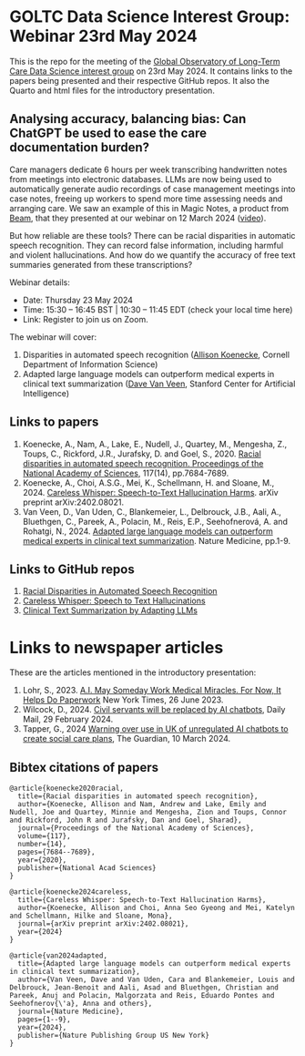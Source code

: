 # GOLTC Data Science Interest Group: Webinar 23rd May 2024

This is the repo for the meeting of the [Global Observatory of Long-Term Care Data Science interest group](https://goltc.org/interest-group/data-science/) on 23rd May 2024. It contains links to the papers being presented and their respective GitHub repos. It also the Quarto and html files for the introductory presentation.

## Analysing accuracy, balancing bias: Can ChatGPT be used to ease the care documentation burden?

Care managers dedicate 6 hours per week transcribing handwritten notes from meetings into electronic databases. LLMs are now being used to automatically generate audio recordings of case management meetings into case notes, freeing up workers to spend more time assessing needs and arranging care. We saw an example of this in Magic Notes, a product from [Beam](https://beam.org/), that they presented at our webinar on 12 March 2024 ([video](https://goltc.org/videos/beyond-words-can-chatgpt-ease-the-care-documentation-burden-12-march-2024-webinar-recording/)).

But how reliable are these tools? There can be racial disparities in automatic speech recognition. They can record false information, including harmful and violent hallucinations. And how do we quantify the accuracy of free text summaries generated from these transcriptions?

Webinar details:

- Date: Thursday 23 May 2024
- Time: 15:30 – 16:45 BST | 10:30 – 11:45 EDT (check your local time here)
- Link: Register to join us on Zoom.

The webinar will cover:

1. Disparities in automated speech recognition ([Allison Koenecke](https://koenecke.infosci.cornell.edu/#research), Cornell Department of Information Science)
2. Adapted large language models can outperform medical experts in clinical text summarization ([Dave Van Veen](https://davevanveen.com/), Stanford Center for Artificial Intelligence)

## Links to papers

1. Koenecke, A., Nam, A., Lake, E., Nudell, J., Quartey, M., Mengesha, Z., Toups, C., Rickford, J.R., Jurafsky, D. and Goel, S., 2020. [Racial disparities in automated speech recognition. Proceedings of the National Academy of Sciences](https://www.pnas.org/doi/full/10.1073/pnas.1915768117), 117(14), pp.7684-7689.
2. Koenecke, A., Choi, A.S.G., Mei, K., Schellmann, H. and Sloane, M., 2024. [Careless Whisper: Speech-to-Text Hallucination Harms](https://arxiv.org/abs/2402.08021). arXiv preprint arXiv:2402.08021.
3. Van Veen, D., Van Uden, C., Blankemeier, L., Delbrouck, J.B., Aali, A., Bluethgen, C., Pareek, A., Polacin, M., Reis, E.P., Seehofnerová, A. and Rohatgi, N., 2024. [Adapted large language models can outperform medical experts in clinical text summarization](https://www.nature.com/articles/s41591-024-02855-5). Nature Medicine, pp.1-9.

## Links to GitHub repos

1. [Racial Disparities in Automated Speech Recognition](https://github.com/stanford-policylab/asr-disparities)
2. [Careless Whisper: Speech to Text Hallucinations](https://github.com/koenecke/hallucination_harms)
3. [Clinical Text Summarization by Adapting LLMs](https://github.com/StanfordMIMI/clin-summ)

# Links to newspaper articles

These are the articles mentioned in the introductory presentation:

1. Lohr, S., 2023. [A.I. May Someday Work Medical Miracles. For Now, It Helps Do Paperwork](https://www.nytimes.com/2023/06/26/technology/ai-health-care-documentation.html) New York Times, 26 June 2023.
2. Wilcock, D., 2024. [Civil servants will be replaced by AI chatbots](https://www.dailymail.co.uk/news/article-13141169/Civil-servants-replaced-AI-chatbots-Oliver-Dowden.html), Daily Mail, 29 February 2024.
3. Tapper, G., 2024 [Warning over use in UK of unregulated AI chatbots to create social care plans](https://www.theguardian.com/technology/2024/mar/10/warning-over-use-in-uk-of-unregulated-ai-chatbots-to-create-social-care-plans), The Guardian, 10 March 2024.

## Bibtex citations of papers

```
@article{koenecke2020racial,
  title={Racial disparities in automated speech recognition},
  author={Koenecke, Allison and Nam, Andrew and Lake, Emily and Nudell, Joe and Quartey, Minnie and Mengesha, Zion and Toups, Connor and Rickford, John R and Jurafsky, Dan and Goel, Sharad},
  journal={Proceedings of the National Academy of Sciences},
  volume={117},
  number={14},
  pages={7684--7689},
  year={2020},
  publisher={National Acad Sciences}
}

@article{koenecke2024careless,
  title={Careless Whisper: Speech-to-Text Hallucination Harms},
  author={Koenecke, Allison and Choi, Anna Seo Gyeong and Mei, Katelyn and Schellmann, Hilke and Sloane, Mona},
  journal={arXiv preprint arXiv:2402.08021},
  year={2024}
}

@article{van2024adapted,
  title={Adapted large language models can outperform medical experts in clinical text summarization},
  author={Van Veen, Dave and Van Uden, Cara and Blankemeier, Louis and Delbrouck, Jean-Benoit and Aali, Asad and Bluethgen, Christian and Pareek, Anuj and Polacin, Malgorzata and Reis, Eduardo Pontes and Seehofnerov{\'a}, Anna and others},
  journal={Nature Medicine},
  pages={1--9},
  year={2024},
  publisher={Nature Publishing Group US New York}
}
```
